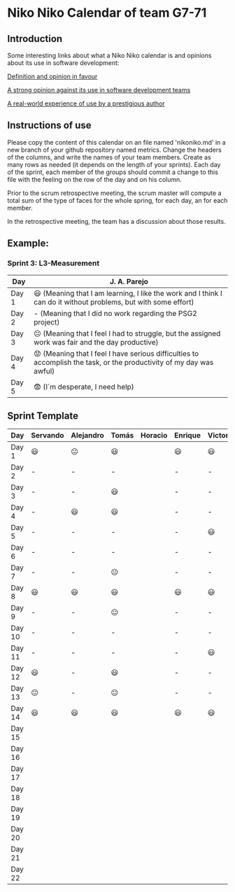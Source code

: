 # Niko Niko Calendar of team G7-71
## Introduction
Some interesting links about what a Niko Niko calendar is and opinions about its use in software development:

[Definition and opinion in favour](https://blog.teammood.com/2018/07/24/evaluating-your-teams-health-with-the-niko-niko-calendar.html?utm_source=google&utm_medium=cpc&utm_campaign=blog-niko-niko&utm_content=niko-niko&utm_term=niko%20niko%20calendar&gclid=Cj0KCQjwsYb0BRCOARIsAHbLPhGYfc7zpSwEDx8KE3VjlsTyy1M1F8O8lxyOPWQTpjf71RjXeD5rgWsaAmEhEALw_wcB)

[A strong opinion against its use in software development teams](https://www.tinypulse.com/blog/sk-niko-niko-calendar-workplace-morale)

[A real-world experience of use by a prestigious author](https://www.javiergarzas.com/2015/05/calendarios-niko-niko.html)
## Instructions of use
Please copy the content of this calendar on an file named 'nikoniko.md' in a new branch of your github repository named metrics.
Change the headers of the columns, and write the names of your team members.
Create as many rows as needed (it depends on the length of your sprints).
Each day of the sprint, each member of the groups should commit a change to this file with the feeling on the row of the day and on his column. 

Prior to the scrum retrospective meeting, the scrum master will compute a total sum of the type of faces for the whole spring, for each day, an for each member.

In the retrospective meeting, the team has a discussion about those results.

## Example:

### Sprint 3: L3-Measurement 

| Day           | J. A. Parejo  |
| ------------- | ------------- |
| Day 1         |    :smiley: (Meaning that I am learning, I like the work and I think I can do it without problems, but with some effort) |
| Day 2         |    - (Meaning that I did no work regarding the PSG2 project)           |
| Day 3         |    :neutral_face:  (Meaning that I feel I had to struggle, but the assigned work was fair and the day productive)          |:fearful:
| Day 4         |    :worried: (Meaning that I feel I have serious difficulties to accomplish the task, or the productivity of my day was awful)           |
| Day 5         |    :fearful:   (I´m desperate, I need help)        |


## Sprint Template

| Day           | Servando    | Alejandro  | Tomás     | Horacio     | Enrique     | Victor     |
| ------------- | ------------- | -------------  | -------------  | -------------  | -------------  | -------------  |
| Day 1         |   😃     |        😐        |      😃          |                |      😃          |         😃       |
| Day 2         |    -           |       -         |     -           |                |       -         |       -        |
| Day 3         |      -         |        -        |     😃          |               |         -       |       -         |
| Day 4         |      -         |       😃        |     😃          |                |         -       |       -         |
| Day 5         |      -         |       -         |       -         |                |           -     |           😃     |
| Day 6         |      -         |       -         |       -        |                |           -     |          -      |
| Day 7         |      -         |      -         |        😐        |                |           -     |         -       |
| Day 8         |     😃   |        😃        |         😃       |                |      😃          |       😃         |
| Day 9         |     -          |        -        |       😐         |                |        -        |        -        |
| Day 10        |     -         |         -       |          -      |                |           -     |        -        |
| Day 11        |     -         |       -        |            -    |               |             -   |         😃       |
| Day 12        |     😃  |        -        |            😃    |                |          -      |        -        |
| Day 13        |    😐    |        -        |       😐         |                |         -       |        -        |
| Day 14        |     😃       |      😃         |          😃      |                |        😃        |         😃       |
| Day 15        |               |               |                |                |                |                |
| Day 16        |               |               |                |                |                |                |
| Day 17        |               |               |                |                |                |                |
| Day 18        |               |               |                |                |                |                |
| Day 19        |               |               |                |                |                |                |
| Day 20        |               |               |                |                |                |                |
| Day 21        |               |               |                |                |                |                |
| Day 22        |               |               |                |                |                |                |
